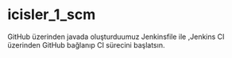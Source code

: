 # icisler_1_scm
GitHub üzerinden  javada oluşturduumuz Jenkinsfile ile ,Jenkins CI üzerinden GitHub bağlanıp CI sürecini başlatsın.

